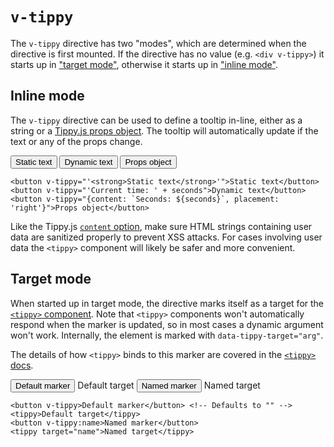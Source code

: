 # `v-tippy`

The `v-tippy` directive has two "modes", which are determined when the directive is first mounted. If the directive has 
no value (e.g. `<div v-tippy>`) it starts up in ["target mode"](#target-mode), otherwise it starts up in 
["inline mode"](#inline-mode).

## Inline mode

The `v-tippy` directive can be used to define a tooltip in-line, either as a string or a
[Tippy.js props object](https://atomiks.github.io/tippyjs/v6/all-props/). The tooltip will automatically update if the
text or any of the props change. 

<demo v-slot="{seconds}">
<button v-tippy="'<strong>Static text</strong>'">Static text</button>
<button v-tippy="'Current time: ' + seconds">Dynamic text</button>
<button v-tippy="{content: `Seconds: ${seconds}`, placement: 'right'}">Props object</button>
</demo>

```vue
<button v-tippy="'<strong>Static text</strong>'">Static text</button>
<button v-tippy="'Current time: ' + seconds">Dynamic text</button>
<button v-tippy="{content: `Seconds: ${seconds}`, placement: 'right'}">Props object</button>
```

Like the Tippy.js [`content` option](https://atomiks.github.io/tippyjs/v6/html-content/#string), make sure HTML strings
containing user data are sanitized properly to prevent XSS attacks. For cases involving user data the `<tippy>` 
component will likely be safer and more convenient.

## Target mode

When started up in target mode, the directive marks itself as a target for the [`<tippy>` component](tippy.md). Note 
that `<tippy>` components won't automatically respond when the marker is updated, so in most cases a dynamic argument
won't work. Internally, the element is marked with `data-tippy-target="arg"`.

The details of how `<tippy>` binds to this marker are covered in the [`<tippy>` docs](tippy.md#target-binding).

<demo>
<button v-tippy>Default marker</button> <!-- Defaults to "" -->
<tippy>Default target</tippy>
<button v-tippy:name>Named marker</button>
<tippy target="name">Named target</tippy>
</demo>

```vue
<button v-tippy>Default marker</button> <!-- Defaults to "" -->
<tippy>Default target</tippy>
<button v-tippy:name>Named marker</button>
<tippy target="name">Named target</tippy>
```
